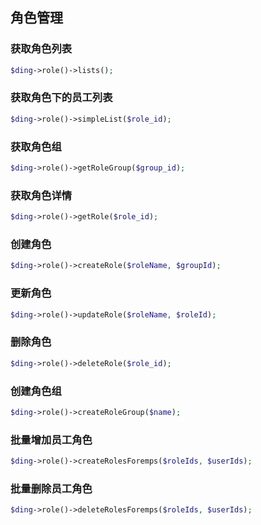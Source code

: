 ## 角色管理

### 获取角色列表
```php
$ding->role()->lists();
```

### 获取角色下的员工列表
```php
$ding->role()->simpleList($role_id);
```

### 获取角色组
```php
$ding->role()->getRoleGroup($group_id);
```

### 获取角色详情
```php
$ding->role()->getRole($role_id);
```

### 创建角色
```php
$ding->role()->createRole($roleName, $groupId);
```

### 更新角色
```php
$ding->role()->updateRole($roleName, $roleId);
```

### 删除角色
```php
$ding->role()->deleteRole($role_id);
```

### 创建角色组
```php
$ding->role()->createRoleGroup($name);
```

### 批量增加员工角色
```php
$ding->role()->createRolesForemps($roleIds, $userIds);
```

### 批量删除员工角色
```php
$ding->role()->deleteRolesForemps($roleIds, $userIds);
```